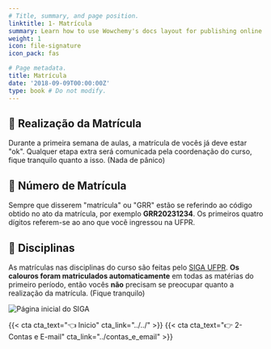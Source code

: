 ```yaml
---
# Title, summary, and page position.
linktitle: 1- Matrícula
summary: Learn how to use Wowchemy's docs layout for publishing online courses, software documentation, and tutorials.
weight: 1
icon: file-signature
icon_pack: fas

# Page metadata.
title: Matrícula
date: '2018-09-09T00:00:00Z'
type: book # Do not modify.
---
```


## 📝 Realização da Matrícula

Durante a primeira semana de aulas, a matrícula de vocês já deve estar "ok". Qualquer etapa extra será comunicada pela coordenação do curso, fique tranquilo quanto a isso. (Nada de pânico)


## 📑 Número de Matrícula

Sempre que disserem "matrícula" ou "GRR" estão se referindo ao código obtido no ato da matrícula, por exemplo **GRR20231234**. Os primeiros quatro dígitos referem-se ao ano que você ingressou na UFPR.


## 📒 Disciplinas 

As matrículas nas disciplinas do curso são feitas pelo [SIGA UFPR](https://www.prppg.ufpr.br/siga/). **Os calouros foram matriculados automaticamente** em todas as matérias do primeiro período, então vocês **não** precisam se preocupar quanto a realização da matrícula. (Fique tranquilo)

![Página inicial do SIGA](https://siga.ufpr.br/portal/wp-content/uploads/2020/06/tela-prograd.png)


{{< cta cta_text="👈 Inicio" cta_link="../../" >}}
{{< cta cta_text="👉 2- Contas e E-mail" cta_link="../contas_e_email" >}}
